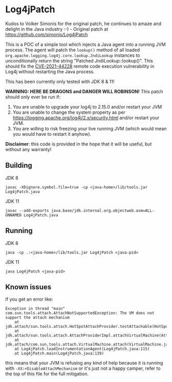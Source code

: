 # Log4jPatch

Kudos to Volker Simonis for the original patch, he continues to amaze and 
delight in the Java industry :-) - Original patch at https://github.com/simonis/Log4jPatch

This is a POC of a simple tool which injects a Java agent into a running JVM process. 
The agent will patch the `lookup()` method of all loaded `org.apache.logging.log4j.core.lookup.JndiLookup` 
instances to unconditionally return the string "Patched JndiLookup::lookup()". 
This should fix the [CVE-2021-44228](https://www.randori.com/blog/cve-2021-44228/) 
remote code execution vulnerability in Log4j without restarting the Java process.

This has been currently only tested with JDK 8 & 11!

**WARNING: HERE BE DRAGONS and DANGER WILL ROBINSON!**
This patch should only ever be run if:

1. You are unable to upgrade your log4j to 2.15.0 and/or restart your JVM
2. You are unable to change the system property as per https://logging.apache.org/log4j/2.x/security.html and/or restart your JVM.
3. You are willing to risk freezing your live running JVM (which would mean you would have to restart it anyhow).

**Disclaimer**: this code is provided in the hope that it will be useful, but without any warranty!

## Building

JDK 8
```
javac -XDignore.symbol.file=true -cp <java-home>/lib/tools.jar Log4jPatch.java
```

JDK 11
```
javac --add-exports java.base/jdk.internal.org.objectweb.asm=ALL-UNNAMED Log4jPatch.java
```

## Running

JDK 8
```
java -cp .:<java-home>/lib/tools.jar Log4jPatch <java-pid>
```

JDK 11
```
java Log4jPatch <java-pid>
```

## Known issues

If you get an error like:
```
Exception in thread "main" com.sun.tools.attach.AttachNotSupportedException: The VM does not support the attach mechanism
	at jdk.attach/sun.tools.attach.HotSpotAttachProvider.testAttachable(HotSpotAttachProvider.java:153)
	at jdk.attach/sun.tools.attach.AttachProviderImpl.attachVirtualMachine(AttachProviderImpl.java:56)
	at jdk.attach/com.sun.tools.attach.VirtualMachine.attach(VirtualMachine.java:207)
	at Log4jPatch.loadInstrumentationAgent(Log4jPatch.java:115)
	at Log4jPatch.main(Log4jPatch.java:139)
```
this means that your JVM is refusing any kind of help because it is running with `-XX:+DisableAttachMechanism` or 
it's just not a happy camper, refer to the top of this file for the full mitigation.
